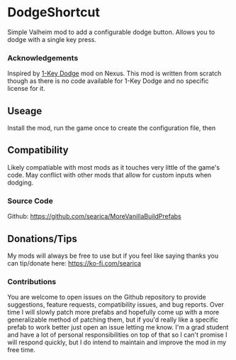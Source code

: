 # DodgeShortcut
Simple Valheim mod to add a configurable dodge button. Allows you to dodge with a single key press.

### Acknowledgements
Inspired by [1-Key Dodge](https://www.nexusmods.com/valheim/mods/424) mod on Nexus. This mod is written from scratch though as there is no code available for 1-Key Dodge and no specific license for it.

## Useage
Install the mod, run the game once to create the configuration file, then 

## Compatibility
Likely compatiable with most mods as it touches very little of the game's code. May conflict with other mods that allow for custom inputs when dodging.

### Source Code
Github: https://github.com/searica/MoreVanillaBuildPrefabs

## Donations/Tips
My mods will always be free to use but if you feel like saying thanks you can tip/donate here: https://ko-fi.com/searica

### Contributions
You are welcome to open issues on the Github repository to provide suggestions, feature requests, compatibility issues, and bug reports. Over time I will slowly patch more prefabs and hopefully come up with a more generalizable method of patching them, but if you'd really like a specific prefab to work better just open an issue letting me know. I'm a grad student and have a lot of personal responsibilities on top of that so I can't promise I will respond quickly, but I do intend to maintain and improve the mod in my free time.
